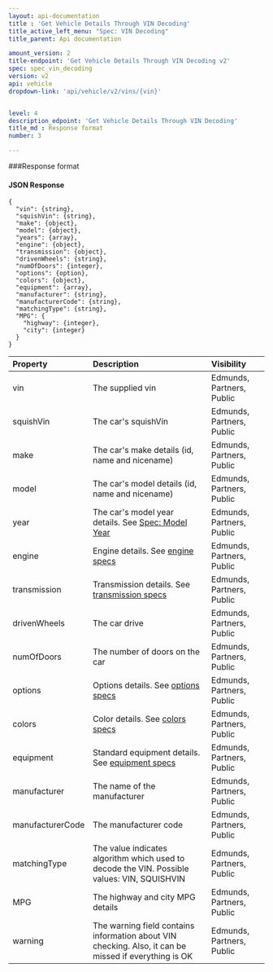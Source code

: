 ```yaml
---
layout: api-documentation
title : 'Get Vehicle Details Through VIN Decoding'
title_active_left_menu: "Spec: VIN Decoding"
title_parent: Api documentation

amount_version: 2
title-endpoint: 'Get Vehicle Details Through VIN Decoding v2'
spec: spec_vin_decoding
version: v2
api: vehicle
dropdown-link: 'api/vehicle/v2/vins/{vin}'


level: 4
description_edpoint: 'Get Vehicle Details Through VIN Decoding'
title_md : Response format
number: 3

---
```


###Response format

#### JSON Response

	{
	  "vin": {string},
	  "squishVin": {string},
	  "make": {object},
	  "model": {object},
	  "years": {array},
	  "engine": {object},
	  "transmission": {object},
	  "drivenWheels": {string},
	  "numOfDoors": {integer},
	  "options": {option},
	  "colors": {object},
	  "equipment": {array},
	  "manufacturer": {string},
	  "manufacturerCode": {string},
	  "matchingType": {string},
	  "MPG": {
	    "highway": {integer},
	    "city": {integer}
	  }
	}


| Property      				| Description                         					| Visibility                |
|:------------------------------|:------------------------------------------------------|:------------------------- |
| vin                           | The supplied vin                                      | Edmunds, Partners, Public |
| squishVin                     | The car's squishVin                                   | Edmunds, Partners, Public |
| make		    				| The car's make details (id, name and nicename)			| Edmunds, Partners, Public |
| model							| The car's model details (id, name and nicename)			| Edmunds, Partners, Public |
| year	  						| The car's model year details. See [Spec: Model Year](/api-documentation/vehicle/spec_model_year/v2/)		| Edmunds, Partners, Public |
| engine		    			| Engine details. See [engine specs](/api-documentation/vehicle/spec_engine_and_transmission/v2/)	| Edmunds, Partners, Public |
| transmission					| Transmission details. See [transmission specs](/api-documentation/vehicle/spec_engine_and_transmission/v2/)	| Edmunds, Partners, Public |
| drivenWheels	    			| The car drive								| Edmunds, Partners, Public |
| numOfDoors	    			| The number of doors on the car									| Edmunds, Partners, Public |
| options					    | Options details. See [options specs](/api-documentation/vehicle/spec_colors_and_options/v2/)		| Edmunds, Partners, Public |
| colors                        | Color details. See [colors specs](/api-documentation/vehicle/spec_colors_and_options/v2/)					| Edmunds, Partners, Public |
| equipment                     | Standard equipment details. See [equipment specs](/api-documentation/vehicle/spec_equipment/v2/)					| Edmunds, Partners, Public |
| manufacturer                  | The name of the manufacturer                              | Edmunds, Partners, Public |
| manufacturerCode              | The manufacturer code                                     | Edmunds, Partners, Public |
| matchingType                  | The value indicates algorithm which used to decode the VIN. Possible values: VIN, SQUISHVIN | Edmunds, Partners, Public |
| MPG                           | The highway and city MPG details                          | Edmunds, Partners, Public |
| warning                       | The warning field contains information about VIN checking. Also, it can be missed if everything is OK | Edmunds, Partners, Public |
